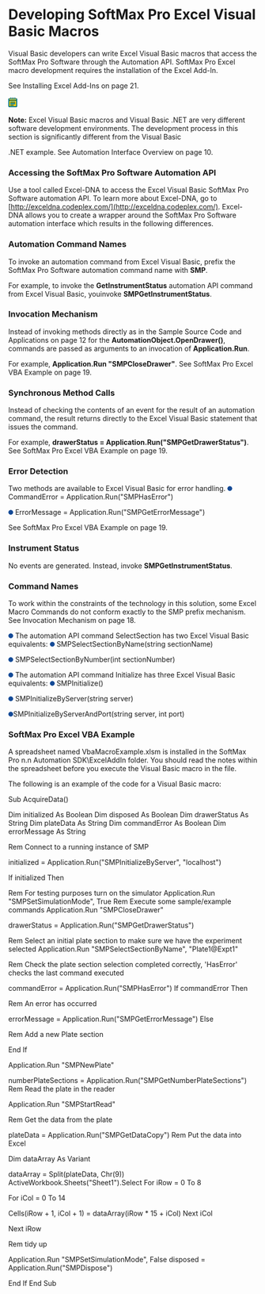 # Developing SoftMax Pro Excel Visual Basic Macros

Visual Basic developers can write Excel Visual Basic macros that access the SoftMax Pro Software through the Automation API. SoftMax Pro Excel macro development requires the installation of the Excel Add-In.

See Installing Excel Add-Ins on page 21.

![](<../../../../../.gitbook/assets/0 (28).png>)

**Note:** Excel Visual Basic macros and Visual Basic .NET are very different software development environments. The development process in this section is significantly different from the Visual Basic

.NET example. See Automation Interface Overview on page 10.

### Accessing the SoftMax Pro Software Automation API

Use a tool called Excel-DNA to access the Excel Visual Basic SoftMax Pro Software automation API. To learn more about Excel-DNA, go to [http://exceldna.codeplex.com/](http://exceldna.codeplex.com/). Excel-DNA allows you to create a wrapper around the SoftMax Pro Software automation interface which results in the following differences.

### Automation Command Names

To invoke an automation command from Excel Visual Basic, prefix the SoftMax Pro Software automation command name with **SMP**.

For example, to invoke the **GetInstrumentStatus** automation API command from Excel Visual Basic, youinvoke **SMPGetInstrumentStatus**.

### Invocation Mechanism

Instead of invoking methods directly as in the Sample Source Code and Applications on page 12 for the **AutomationObject.OpenDrawer()**, commands are passed as arguments to an invocation of **Application.Run**.

For example, **Application.Run "SMPCloseDrawer"**. See SoftMax Pro Excel VBA Example on page 19.

### Synchronous Method Calls

Instead of checking the contents of an event for the result of an automation command, the result returns directly to the Excel Visual Basic statement that issues the command.

For example, **drawerStatus = Application.Run("SMPGetDrawerStatus")**. See SoftMax Pro Excel VBA Example on page 19.

### Error Detection

Two methods are available to Excel Visual Basic for error handling. ![](<../../../../../.gitbook/assets/1 (23).png>) CommandError = Application.Run("SMPHasError")

![](<../../../../../.gitbook/assets/2 (12).png>) ErrorMessage = Application.Run("SMPGetErrorMessage")

See SoftMax Pro Excel VBA Example on page 19.

### Instrument Status

No events are generated. Instead, invoke **SMPGetInstrumentStatus**.

### Command Names

To work within the constraints of the technology in this solution, some Excel Macro Commands do not conform exactly to the SMP prefix mechanism. See Invocation Mechanism on page 18.

![](<../../../../../.gitbook/assets/3 (14).png>) The automation API command SelectSection has two Excel Visual Basic equivalents: ![](<../../../../../.gitbook/assets/4 (13).png>) SMPSelectSectionByName(string sectionName)

![](<../../../../../.gitbook/assets/5 (12).png>) SMPSelectSectionByNumber(int sectionNumber)

![](<../../../../../.gitbook/assets/6 (9).png>) The automation API command Initialize has three Excel Visual Basic equivalents: ![](<../../../../../.gitbook/assets/7 (6).png>) SMPInitialize()

![](<../../../../../.gitbook/assets/8 (4).png>) SMPInitializeByServer(string server)

![](<../../../../../.gitbook/assets/9 (3).png>)SMPInitializeByServerAndPort(string server, int port)

### SoftMax Pro Excel VBA Example

A spreadsheet named VbaMacroExample.xlsm is installed in the SoftMax Pro n.n Automation SDK\ExcelAddIn folder. You should read the notes within the spreadsheet before you execute the Visual Basic macro in the file.

The following is an example of the code for a Visual Basic macro:

Sub AcquireData()

Dim initialized As Boolean Dim disposed As Boolean Dim drawerStatus As String Dim plateData As String Dim commandError As Boolean Dim errorMessage As String

Rem Connect to a running instance of SMP

initialized = Application.Run("SMPInitializeByServer", "localhost")

If initialized Then

Rem For testing purposes turn on the simulator Application.Run "SMPSetSimulationMode", True Rem Execute some sample/example commands Application.Run "SMPCloseDrawer"

drawerStatus = Application.Run("SMPGetDrawerStatus")

Rem Select an initial plate section to make sure we have the experiment selected Application.Run "SMPSelectSectionByName", "Plate1@Expt1"

Rem Check the plate section selection completed correctly, 'HasError' checks the last command executed

commandError = Application.Run("SMPHasError") If commandError Then

Rem An error has occurred

errorMessage = Application.Run("SMPGetErrorMessage") Else

Rem Add a new Plate section

End If

Application.Run "SMPNewPlate"

numberPlateSections = Application.Run("SMPGetNumberPlateSections") Rem Read the plate in the reader

Application.Run "SMPStartRead"

Rem Get the data from the plate

plateData = Application.Run("SMPGetDataCopy") Rem Put the data into Excel

Dim dataArray As Variant

dataArray = Split(plateData, Chr(9)) ActiveWorkbook.Sheets("Sheet1").Select For iRow = 0 To 8

For iCol = 0 To 14

Cells(iRow + 1, iCol + 1) = dataArray(iRow \* 15 + iCol) Next iCol

Next iRow

Rem tidy up

Application.Run "SMPSetSimulationMode", False disposed = Application.Run("SMPDispose")

End If End Sub
